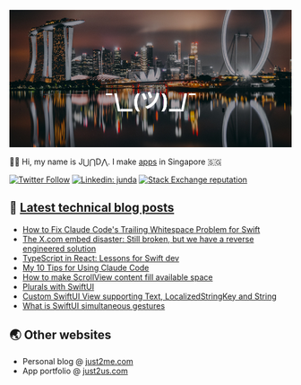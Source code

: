[![](https://github.com/samwize/samwize/blob/master/singapore.jpg?raw=true)](https://just2me.com/about)

👋🏻 Hi, my name is J⋃⋂D⋀. I make [apps](https://just2us.com/apps) in Singapore 🇸🇬

[![Twitter Follow](https://img.shields.io/twitter/follow/samwize?label=Follow)](https://twitter.com/samwize)
[![Linkedin: junda](https://img.shields.io/badge/-Junda-blue?style=flat-square&logo=Linkedin&logoColor=white&link=https://www.linkedin.com/in/junda/)](https://www.linkedin.com/in/junda/)
[![Stack Exchange reputation](https://img.shields.io/stackexchange/stackoverflow/r/242682)](https://stackoverflow.com/users/242682/samwize)

## 📕 [Latest technical blog posts](https://samwize.com)

<!-- BLOG-POST-LIST:START -->
- [How to Fix Claude Code&#39;s Trailing Whitespace Problem for Swift](https://samwize.com/2025/08/25/how-to-fix-claude-code-trailing-whitespace-problem-for-swift/)
- [The X.com embed disaster: Still broken, but we have a reverse engineered solution](https://samwize.com/2025/08/10/the-x-com-embed-disaster-still-broken-but-we-have-a-reverse-engineered-solution/)
- [TypeScript in React: Lessons for Swift dev](https://samwize.com/2025/07/24/typescript-in-react-lessons-from-a-swift-developer/)
- [My 10 Tips for Using Claude Code](https://samwize.com/2025/07/08/my-10-tips-for-using-claude-code/)
- [How to make ScrollView content fill available space](https://samwize.com/2025/07/07/how-to-make-scrollview-content-fill-available-space/)
- [Plurals with SwiftUI](https://samwize.com/2025/04/11/plurals-with-swiftui/)
- [Custom SwiftUI View supporting Text, LocalizedStringKey and String](https://samwize.com/2024/08/05/custom-swiftui-view-supporting-text-localizedstringkey-and-string/)
- [What is SwiftUI simultaneous gestures](https://samwize.com/2024/07/25/what-is-swiftui-simultaneous-gestures/)
<!-- BLOG-POST-LIST:END -->

## 🌏 Other websites

- Personal blog @ [just2me.com](https://just2me.com)
- App portfolio @ [just2us.com](https://just2us.com)
